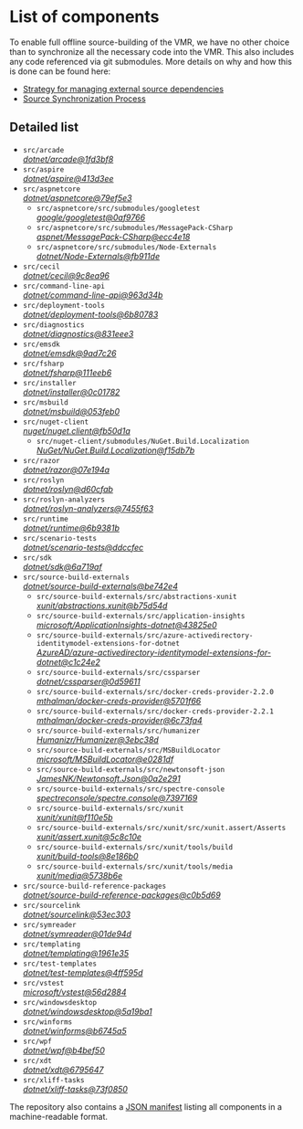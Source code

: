 ﻿# List of components

To enable full offline source-building of the VMR, we have no other choice than to synchronize all the necessary code into the VMR. This also includes any code referenced via git submodules. More details on why and how this is done can be found here:
- [Strategy for managing external source dependencies](src/arcade/Documentation/UnifiedBuild/VMR-Strategy-For-External-Source.md)
- [Source Synchronization Process](src/arcade/Documentation/UnifiedBuild/VMR-Design-And-Operation.md#source-synchronization-process)

## Detailed list

<!-- component list beginning -->
- `src/arcade`  
*[dotnet/arcade@1fd3bf8](https://github.com/dotnet/arcade/tree/1fd3bf852108d4a3e0e4b71c405e446469b08ea6)*
- `src/aspire`  
*[dotnet/aspire@413d3ee](https://github.com/dotnet/aspire/tree/413d3ee8cf12372ead951abef360faf5c78fab25)*
- `src/aspnetcore`  
*[dotnet/aspnetcore@79ef5e3](https://github.com/dotnet/aspnetcore/tree/79ef5e329b1e31c3775a1977798253cc8f7da6cc)*
    - `src/aspnetcore/src/submodules/googletest`  
    *[google/googletest@0af9766](https://github.com/google/googletest/tree/0af976647f49ff0944c5971ae0a45d6fcdf1ecca)*
    - `src/aspnetcore/src/submodules/MessagePack-CSharp`  
    *[aspnet/MessagePack-CSharp@ecc4e18](https://github.com/aspnet/MessagePack-CSharp/tree/ecc4e18ad7a0c7db51cd7e3d2997a291ed01444d)*
    - `src/aspnetcore/src/submodules/Node-Externals`  
    *[dotnet/Node-Externals@fb911de](https://github.com/dotnet/Node-Externals/tree/fb911deddbaf7367146718374a403d393571f18a)*
- `src/cecil`  
*[dotnet/cecil@9c8ea96](https://github.com/dotnet/cecil/tree/9c8ea966df62f764523b51772763e74e71040a92)*
- `src/command-line-api`  
*[dotnet/command-line-api@963d34b](https://github.com/dotnet/command-line-api/tree/963d34b1fb712c673bfb198133d7e988182c9ef4)*
- `src/deployment-tools`  
*[dotnet/deployment-tools@6b80783](https://github.com/dotnet/deployment-tools/tree/6b80783f6743ee9f18940eb6acb7135e5c111d4b)*
- `src/diagnostics`  
*[dotnet/diagnostics@831eee3](https://github.com/dotnet/diagnostics/tree/831eee3a9e69dd886fa190a9914a7f66260c653a)*
- `src/emsdk`  
*[dotnet/emsdk@9ad7c26](https://github.com/dotnet/emsdk/tree/9ad7c262f14dc5e40a64030ade7788b36e74adf0)*
- `src/fsharp`  
*[dotnet/fsharp@111eeb6](https://github.com/dotnet/fsharp/tree/111eeb61b14b3453342b135733cc571cd1dcec3f)*
- `src/installer`  
*[dotnet/installer@0c01782](https://github.com/dotnet/installer/tree/0c017826a743da55f76ea01b906eefe81544a512)*
- `src/msbuild`  
*[dotnet/msbuild@053feb0](https://github.com/dotnet/msbuild/tree/053feb0db1845c96e2e9a60e676039d1503b916f)*
- `src/nuget-client`  
*[nuget/nuget.client@fb50d1a](https://github.com/nuget/nuget.client/tree/fb50d1a45ed10b39b5f335bc3a4bdcaea9b951cf)*
    - `src/nuget-client/submodules/NuGet.Build.Localization`  
    *[NuGet/NuGet.Build.Localization@f15db7b](https://github.com/NuGet/NuGet.Build.Localization/tree/f15db7b7c6f5affbea268632ef8333d2687c8031)*
- `src/razor`  
*[dotnet/razor@07e194a](https://github.com/dotnet/razor/tree/07e194a65a1a9f85fec3af041aace521300381b7)*
- `src/roslyn`  
*[dotnet/roslyn@d60cfab](https://github.com/dotnet/roslyn/tree/d60cfabb92b1269ad24e7bc303face107eaecf00)*
- `src/roslyn-analyzers`  
*[dotnet/roslyn-analyzers@7455f63](https://github.com/dotnet/roslyn-analyzers/tree/7455f63411369a962f769361d1a979a547756ada)*
- `src/runtime`  
*[dotnet/runtime@6b9381b](https://github.com/dotnet/runtime/tree/6b9381be09980dac0d2fc554cf478e054c005cdb)*
- `src/scenario-tests`  
*[dotnet/scenario-tests@ddccfec](https://github.com/dotnet/scenario-tests/tree/ddccfec3ccd631fb8341c8b6e4e422e8cb339aa5)*
- `src/sdk`  
*[dotnet/sdk@6a719af](https://github.com/dotnet/sdk/tree/6a719af0884316c3482aaedcb755afb9d339a416)*
- `src/source-build-externals`  
*[dotnet/source-build-externals@be742e4](https://github.com/dotnet/source-build-externals/tree/be742e4d97b36d6b2ce521938aa81988fbea7b6a)*
    - `src/source-build-externals/src/abstractions-xunit`  
    *[xunit/abstractions.xunit@b75d54d](https://github.com/xunit/abstractions.xunit/tree/b75d54d73b141709f805c2001b16f3dd4d71539d)*
    - `src/source-build-externals/src/application-insights`  
    *[microsoft/ApplicationInsights-dotnet@43825e0](https://github.com/microsoft/ApplicationInsights-dotnet/tree/43825e06a22cdfb702fc199a7ba99a7d541d48c6)*
    - `src/source-build-externals/src/azure-activedirectory-identitymodel-extensions-for-dotnet`  
    *[AzureAD/azure-activedirectory-identitymodel-extensions-for-dotnet@c1c24e2](https://github.com/AzureAD/azure-activedirectory-identitymodel-extensions-for-dotnet/tree/c1c24e29d5eeac2a2cd53fe0b5656924bdb69e3d)*
    - `src/source-build-externals/src/cssparser`  
    *[dotnet/cssparser@0d59611](https://github.com/dotnet/cssparser/tree/0d59611784841735a7778a67aa6e9d8d000c861f)*
    - `src/source-build-externals/src/docker-creds-provider-2.2.0`  
    *[mthalman/docker-creds-provider@5701f66](https://github.com/mthalman/docker-creds-provider/tree/5701f6667c1fbd805684857baaa860383bbdfed7)*
    - `src/source-build-externals/src/docker-creds-provider-2.2.1`  
    *[mthalman/docker-creds-provider@6c73fa4](https://github.com/mthalman/docker-creds-provider/tree/6c73fa4784795ae07f49305a057abf5c473d2adb)*
    - `src/source-build-externals/src/humanizer`  
    *[Humanizr/Humanizer@3ebc38d](https://github.com/Humanizr/Humanizer/tree/3ebc38de585fc641a04b0e78ed69468453b0f8a1)*
    - `src/source-build-externals/src/MSBuildLocator`  
    *[microsoft/MSBuildLocator@e0281df](https://github.com/microsoft/MSBuildLocator/tree/e0281df33274ac3c3e22acc9b07dcb4b31d57dc0)*
    - `src/source-build-externals/src/newtonsoft-json`  
    *[JamesNK/Newtonsoft.Json@0a2e291](https://github.com/JamesNK/Newtonsoft.Json/tree/0a2e291c0d9c0c7675d445703e51750363a549ef)*
    - `src/source-build-externals/src/spectre-console`  
    *[spectreconsole/spectre.console@7397169](https://github.com/spectreconsole/spectre.console/tree/7397169a2757dc3657598bdea4ac222c0f283425)*
    - `src/source-build-externals/src/xunit`  
    *[xunit/xunit@f110e5b](https://github.com/xunit/xunit/tree/f110e5bee5dfd4c08339587c9c3df9292fcb597c)*
    - `src/source-build-externals/src/xunit/src/xunit.assert/Asserts`  
    *[xunit/assert.xunit@5c8c10e](https://github.com/xunit/assert.xunit/tree/5c8c10e085eb42f39f2fe0b40c94bf56649eb0a4)*
    - `src/source-build-externals/src/xunit/tools/build`  
    *[xunit/build-tools@8e186b0](https://github.com/xunit/build-tools/tree/8e186b0f8e398796e75453f3f18952b06d29fdfd)*
    - `src/source-build-externals/src/xunit/tools/media`  
    *[xunit/media@5738b6e](https://github.com/xunit/media/tree/5738b6e86f08e0389c4392b939c20e3eca2d9822)*
- `src/source-build-reference-packages`  
*[dotnet/source-build-reference-packages@c0b5d69](https://github.com/dotnet/source-build-reference-packages/tree/c0b5d69a1a1513528c77fffff708c7502d57c35c)*
- `src/sourcelink`  
*[dotnet/sourcelink@53ec303](https://github.com/dotnet/sourcelink/tree/53ec303043f0338d9f2d57fb6e8076994a79b547)*
- `src/symreader`  
*[dotnet/symreader@01de94d](https://github.com/dotnet/symreader/tree/01de94d9718fd48c511cae276437edcd41b41fa4)*
- `src/templating`  
*[dotnet/templating@1961e35](https://github.com/dotnet/templating/tree/1961e3566f686c040d1f9076e47ebf10166ddddf)*
- `src/test-templates`  
*[dotnet/test-templates@4ff595d](https://github.com/dotnet/test-templates/tree/4ff595d7e7a51c0e16088658d6ab7de94f550328)*
- `src/vstest`  
*[microsoft/vstest@56d2884](https://github.com/microsoft/vstest/tree/56d28849af08dc3143d019694aa92f186b89d2ac)*
- `src/windowsdesktop`  
*[dotnet/windowsdesktop@5a19ba1](https://github.com/dotnet/windowsdesktop/tree/5a19ba179cfd04c8addc2c7c05310911e2ed8efa)*
- `src/winforms`  
*[dotnet/winforms@b6745a5](https://github.com/dotnet/winforms/tree/b6745a5b5075bef05415d1600a5125282410a71b)*
- `src/wpf`  
*[dotnet/wpf@b4bef50](https://github.com/dotnet/wpf/tree/b4bef50fb430302099ff79d4603ff3149ebcd8df)*
- `src/xdt`  
*[dotnet/xdt@6795647](https://github.com/dotnet/xdt/tree/67956470ccbe5a51255b5b014811076ae99ae79f)*
- `src/xliff-tasks`  
*[dotnet/xliff-tasks@73f0850](https://github.com/dotnet/xliff-tasks/tree/73f0850939d96131c28cf6ea6ee5aacb4da0083a)*
<!-- component list end -->

The repository also contains a [JSON manifest](https://github.com/dotnet/dotnet/blob/main/src/source-manifest.json) listing all components in a machine-readable format.
